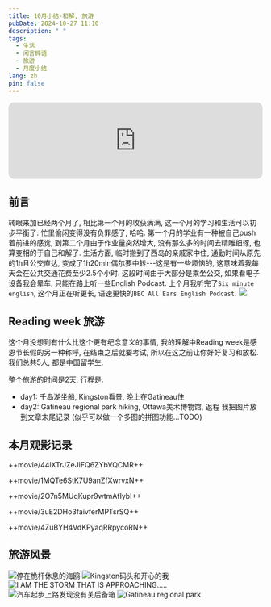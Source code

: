 ```yaml
---
title: 10月小结-和解, 旅游
pubDate: 2024-10-27 11:10
description: " "
tags:
  - 生活
  - 闲言碎语
  - 旅游
  - 月度小结
lang: zh
pin: false
---
```

<iframe style="border-radius:12px" src="https://open.spotify.com/embed/track/0l5bSnAfPH7hyrankRaq48?utm_source=generator" width="100%" height="152" frameBorder="0" allowfullscreen="" allow="autoplay; clipboard-write; encrypted-media; fullscreen; picture-in-picture" loading="lazy"></iframe>

## 前言
转眼来加已经两个月了, 相比第一个月的收获满满, 这一个月的学习和生活可以初步平衡了: 忙里偷闲变得没有负罪感了, 哈哈. 第一个月的学业有一种被自己push着前进的感觉, 到第二个月由于作业量突然增大, 没有那么多的时间去精雕细琢, 也算变相的于自己和解了. 生活方面, 临时搬到了西岛的亲戚家中住, 通勤时间从原先的1h且公交直达, 变成了1h20min偶尔要中转---这是有一些烦恼的, 这意味着我每天会在公共交通花费至少2.5个小时. 这段时间由于大部分是乘坐公交, 如果看电子设备我会晕车, 只能在路上听一些English Podcast. 上个月我听完了`Six minute english`, 这个月正在听更长, 语速更快的`BBC All Ears English Podcast`.
![](https://r2.asyncx.top/2024/10/27/202410271219942.webp)
## Reading week 旅游
这个月没想到有什么比这个更有纪念意义的事情, 我的理解中Reading week是感恩节长假的另一种称呼, 在结束之后就要考试, 所以在这之前让你好好复习和放松. 我们总共5人, 都是中国留学生.

整个旅游的时间是2天, 行程是:
- day1: 千岛湖坐船, Kingston看景, 晚上在Gatineau住
- day2: Gatineau regional park hiking, Ottawa美术博物馆, 返程
我把图片放到文章末尾记录
(似乎可以做一个多图的拼图功能...TODO)

## 本月观影记录
++movie/44lXTrJZeJlFQ6ZYbVQCMR++

++movie/1MQTe6StK7U9anZfXwrvxN++

++movie/2O7n5MUqKupr9wtmAflybI++

++movie/3uE2DHo3faivferMPTsrSQ++

++movie/4ZuBYH4VdKPyaqRRpycoRN++
## 旅游风景
![停在桅杆休息的海鸥](https://r2.asyncx.top/2024/10/27/202410271256835.webp)
![Kingston码头和开心的我](https://r2.asyncx.top/2024/10/27/202410271257367.webp)
![I AM THE STORM THAT IS APPROACHING.....](https://r2.asyncx.top/2024/10/27/202410271259302.webp)
![汽车起步上路发现没有关后备箱](https://r2.asyncx.top/2024/10/27/202410271300661.webp)
![Gatineau regional park](https://r2.asyncx.top/2024/10/27/202410271301401.webp)
